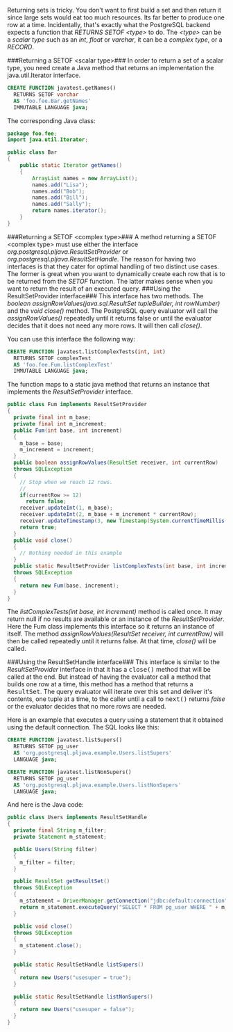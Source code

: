 Returning sets is tricky. You don't want to first build a set and then return it since large sets would eat too much resources. Its far better to produce one row at a time. Incidentally, that's exactly what the PostgreSQL backend expects a function that _RETURNS SETOF &lt;type&gt;_ to do. The _&lt;type&gt;_ can be a _scalar type_ such as an _int_, _float_ or _varchar_, it can be a _complex type_, or a _RECORD_.

###Returning a SETOF &lt;scalar type&gt;###
In order to return a set of a scalar type, you need create a Java method that returns an implementation the java.util.Iterator interface.
```sql
CREATE FUNCTION javatest.getNames()
  RETURNS SETOF varchar
  AS 'foo.fee.Bar.getNames'
  IMMUTABLE LANGUAGE java;
```
The corresponding Java class:
```java
package foo.fee;
import java.util.Iterator;

public class Bar
{
    public static Iterator getNames()
    {
        ArrayList names = new ArrayList();
        names.add("Lisa");
        names.add("Bob");
        names.add("Bill");
        names.add("Sally");
        return names.iterator();
    }
}
```
###Returning a SETOF &lt;complex type&gt;###
A method returning a SETOF &lt;complex type&gt; must use either the interface _org.postgresql.pljava.ResultSetProvider_ or _org.postgresql.pljava.ResultSetHandle_. The reason for having two interfaces is that they cater for optimal handling of two distinct use cases. The former is great when you want to dynamically create each row that is to be returned from the _SETOF_ function. The latter makes sense when you want to return the result of an executed query.
###Using the ResultSetProvider interface###
This interface has two methods. The _boolean assignRowValues(java.sql.ResultSet tupleBuilder, int rowNumber)_ and the _void close()_ method. The PostgreSQL query evaluator will call the _assignRowValues()_ repeatedly until it returns false or until the evaluator decides that it does not need any more rows. It will then call _close()_.

You can use this interface the following way:
```sql
CREATE FUNCTION javatest.listComplexTests(int, int)
  RETURNS SETOF complexTest
  AS 'foo.fee.Fum.listComplexTest'
  IMMUTABLE LANGUAGE java;
```
The function maps to a static java method that returns an instance that implements the _ResultSetProvider_ interface.
```java
public class Fum implements ResultSetProvider
{
  private final int m_base;
  private final int m_increment;
  public Fum(int base, int increment)
  {
    m_base = base;
    m_increment = increment;
  }
  public boolean assignRowValues(ResultSet receiver, int currentRow)
  throws SQLException
  {
    // Stop when we reach 12 rows.
    //
    if(currentRow >= 12)
      return false;
    receiver.updateInt(1, m_base);
    receiver.updateInt(2, m_base + m_increment * currentRow);
    receiver.updateTimestamp(3, new Timestamp(System.currentTimeMillis()));
    return true;
  }
  public void close()
  {
  	// Nothing needed in this example
  }
  public static ResultSetProvider listComplexTests(int base, int increment)
  throws SQLException
  {
    return new Fum(base, increment);
  }
}
```
The _listComplexTests(int base, int increment)_ method is called once. It may return null if no results are available or an instance of the _ResultSetProvider_. Here the Fum class implements this interface so it returns an instance of itself. The method _assignRowValues(ResultSet receiver, int currentRow)_ will then be called repeatedly until it returns false. At that time, _close()_ will be called.

###Using the ResultSetHandle interface###
This interface is similar to the _ResultSetProvider_ interface in that it has a <tt>close()</tt> method that will be called at the end. But instead of having the evaluator call a method that builds one row at a time, this method has a method that returns a <tt>ResultSet</tt>. The query evaluator will iterate over this set and deliver it's contents, one tuple at a time, to the caller until a call to <tt>next()</tt> returns _false_ or the evaluator decides that no more rows are needed.

Here is an example that executes a query using a statement that it obtained using the default connection. The SQL looks like this:
```sql
CREATE FUNCTION javatest.listSupers()
  RETURNS SETOF pg_user
  AS 'org.postgresql.pljava.example.Users.listSupers'
  LANGUAGE java;

CREATE FUNCTION javatest.listNonSupers()
  RETURNS SETOF pg_user
  AS 'org.postgresql.pljava.example.Users.listNonSupers'
  LANGUAGE java;
```
And here is the Java code:
```java
public class Users implements ResultSetHandle
{
  private final String m_filter;
  private Statement m_statement;

  public Users(String filter)
  {
    m_filter = filter;
  }

  public ResultSet getResultSet()
  throws SQLException
  {
    m_statement = DriverManager.getConnection("jdbc:default:connection").createStatement();
    return m_statement.executeQuery("SELECT * FROM pg_user WHERE " + m_filter);
  }

  public void close()
  throws SQLException
  {
    m_statement.close();
  }

  public static ResultSetHandle listSupers()
  {
    return new Users("usesuper = true");
  }

  public static ResultSetHandle listNonSupers()
  {
    return new Users("usesuper = false");
  }
}
```